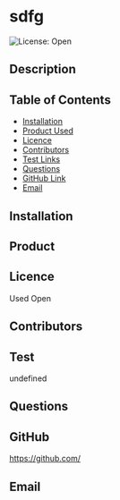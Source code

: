 # sdfg
  
  ![License: Open](https://img.shields.io/badge/License-Open-yellow.svg)
  ## Description
  

  ## Table of Contents
  * [Installation](#Installation)
  * [Product Used](#Product)
  * [Licence](#Licence)
  * [Contributors](#Contributors)
  * [Test Links](#Test)
  * [Questions](#Questions)
  * [GitHub Link](#GitHub)
  * [Email](#Email)

  ## Installation
  

  ## Product
  

  ## Licence
  Used Open

  ## Contributors
  

  ## Test
  undefined

  ## Questions
  

  ## GitHub
  https://github.com/

  ## Email
  
